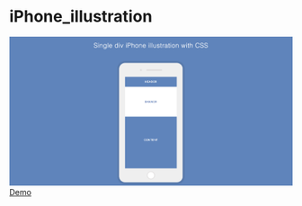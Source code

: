 # iPhone_illustration
<img src="/demo.png" alt="demo image">
<br>
<a href="https://nkolwrpy8j.codesandbox.io/" target="_blank">Demo</a>
